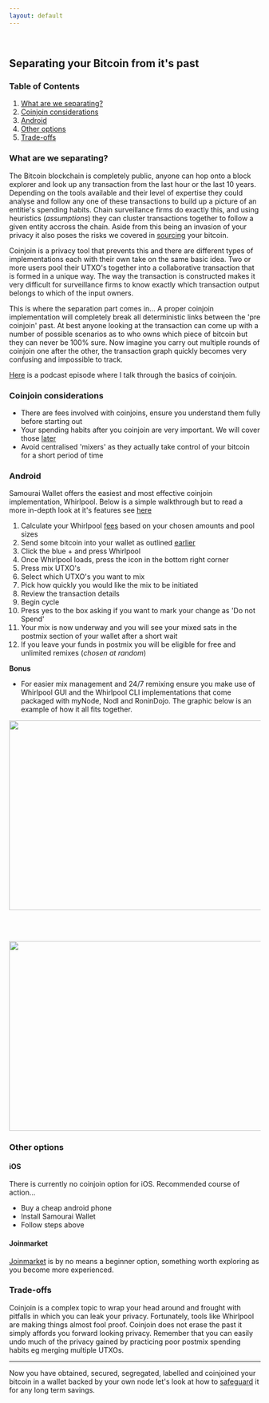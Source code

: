 ```yaml
---
layout: default
---
```

<br/>

## Separating your Bitcoin from it's past

### Table of Contents

1.  [What are we separating?](#what-are-we-separating)
2.  [Coinjoin considerations](#coinjoin-considerations)
3.  [Android](#android)
4.  [Other options](#other-options)
5.  [Trade-offs](#trade-offs)


### What are we separating?

The Bitcoin blockchain is completely public, anyone can hop onto a block explorer and look up any transaction from the last hour or the last 10 years. Depending on the tools available and their level of expertise they could analyse and follow any one of these transactions to build up a picture of an entitie's spending habits. Chain surveillance firms do exactly this, and using heuristics (*assumptions*) they can cluster transactions together to follow a given entity accross the chain. Aside from this being an invasion of your privacy it also poses the risks we covered in [sourcing](https://bitcoinprivacy.guide/get.html) your bitcoin.

Coinjoin is a privacy tool that prevents this and there are different types of implementations each with their own take on the same basic idea. Two or more users pool their UTXO's together into a collaborative transaction that is formed in a unique way. The way the transaction is constructed makes it very difficult for surveillance firms to know exactly which transaction output belongs to which of the input owners. 

This is where the separation part comes in... A proper coinjoin implementation will completely break all deterministic links between the 'pre coinjoin' past. At best anyone looking at the transaction can come up with a number of possible scenarios as to who owns which piece of bitcoin but they can never be 100% sure. Now imagine you carry out multiple rounds of coinjoin one after the other, the transaction graph quickly becomes very confusing and impossible to track.

[Here](https://www.bit-buy-bit.com/podcast-1/episode/2a64f9e1/ep43-bitcoin-podcast-with-bitcoin-qa-coinjoin) is a podcast episode where I talk through the basics of coinjoin.

### Coinjoin considerations

*  There are fees involved with coinjoins, ensure you understand them fully before starting out
*  Your spending habits after you coinjoin are very important. We will cover those [later](https://bitcoinprivacy.guide/spend.html)
*  Avoid centralised 'mixers' as they actually take control of your bitcoin for a short period of time  


### Android 

Samourai Wallet offers the easiest and most effective coinjoin implementation, Whirlpool. Below is a simple walkthrough but to read a more in-depth look at it's features see [here](https://www.bitcoinqna.com/post/whirlpool-faq)

1.  Calculate your Whirlpool [fees](https://www.whirlpoolfees.com/) based on your chosen amounts and pool sizes
1.  Send some bitcoin into your wallet as outlined [earlier](https://bitcoinprivacy.guide/secure.html#android)
2.  Click the blue + and press Whirlpool
3.  Once Whirlpool loads, press the icon in the bottom right corner
4.  Press mix UTXO's
5.  Select which UTXO's you want to mix
6.  Pick how quickly you would like the mix to be initiated
7.  Review the transaction details
8.  Begin cycle
9.  Press yes to the box asking if you want to mark your change as 'Do not Spend'
10. Your mix is now underway and you will see your mixed sats in the postmix section of your wallet after a short wait
11. If you leave your funds in postmix you will be eligible for free and unlimited remixes (*chosen at random*)

**Bonus**

* For easier mix management and 24/7 remixing ensure you make use of Whirlpool GUI and the Whirlpool CLI implementations that come packaged with myNode, Nodl and RoninDojo. The graphic below is an example of how it all fits together.

<p align="center">
  <img width="650" height="380" src="https://raw.githubusercontent.com/BitcoinQnA/BitcoinPrivacyGuide/master/assets/images/RD1.png">
</p>

<br/>
<br/>



<p align="center">
<img src="https://raw.githubusercontent.com/BitcoinQnA/BitcoinPrivacyGuide/master/assets/images/RD1.png" class=responsive width="650" height="380" maxheight="380" />
</p>


### Other options 

#### iOS

There is currently no coinjoin option for iOS. Recommended course of action...

* Buy a cheap android phone
* Install Samourai Wallet
* Follow steps above

#### Joinmarket

[Joinmarket](https://en.bitcoin.it/wiki/JoinMarket) is by no means a beginner option, something worth exploring as you become more experienced.

### Trade-offs

Coinjoin is a complex topic to wrap your head around and frought with pitfalls in which you can leak your privacy. Fortunately, tools like Whirlpool are making things almost fool proof. Coinjoin does not erase the past it simply affords you forward looking privacy. Remember that you can easily undo much of the privacy gained by practicing poor postmix spending habits eg merging multiple UTXOs.

  
  ***
  
Now you have obtained, secured, segregated, labelled and coinjoined your bitcoin in a wallet backed by your own node let's look at how to [safeguard](https://bitcoinprivacy.guide/safeguard.html) it for any long term savings.

